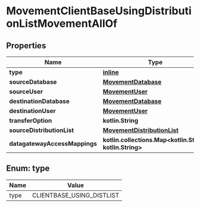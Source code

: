 
# MovementClientBaseUsingDistributionListMovementAllOf

## Properties
Name | Type | Description | Notes
------------ | ------------- | ------------- | -------------
**type** | [**inline**](#Type) |  | 
**sourceDatabase** | [**MovementDatabase**](MovementDatabase.md) |  | 
**sourceUser** | [**MovementUser**](MovementUser.md) |  | 
**destinationDatabase** | [**MovementDatabase**](MovementDatabase.md) |  | 
**destinationUser** | [**MovementUser**](MovementUser.md) |  | 
**transferOption** | **kotlin.String** |  | 
**sourceDistributionList** | [**MovementDistributionList**](MovementDistributionList.md) |  |  [optional]
**datagatewayAccessMappings** | **kotlin.collections.Map&lt;kotlin.String, kotlin.String&gt;** |  |  [optional]


<a name="Type"></a>
## Enum: type
Name | Value
---- | -----
type | CLIENTBASE_USING_DISTLIST



